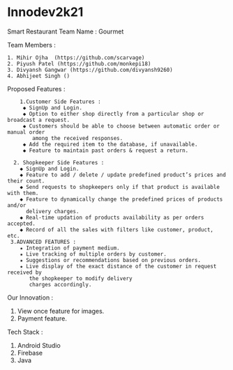 # Innodev2k21
Smart Restaurant
Team Name : Gourmet

Team Members :


    1. Mihir Ojha  (https://github.com/scarvage)
    2. Piyush Patel (https://github.com/monkepi18)
    3. Divyansh Gangwar (https://github.com/divyansh9260)
    4. Abhijeet Singh ()

Proposed Features :
       
        1.Customer Side Features :
         ◆ SignUp and Login.
         ◆ Option to either shop directly from a particular shop or broadcast a request.
         ◆ Customers should be able to choose between automatic order or manual order 
            among the received responses.
         ◆ Add the required item to the database, if unavailable.
         ◆ Feature to maintain past orders & request a return.
    
      2. Shopkeeper Side Features :
        ◆ SignUp and Login.
        ◆ Feature to add / delete / update predefined product’s prices and their count.
        ◆ Send requests to shopkeepers only if that product is available with them.
        ◆ Feature to dynamically change the predefined prices of products and/or 
          delivery charges.
        ◆ Real-time updation of products availability as per orders accepted.
        ◆ Record of all the sales with filters like customer, product, etc.
     3.ADVANCED FEATURES :
        ★ Integration of payment medium.
        ★ Live tracking of multiple orders by customer.
        ★ Suggestions or recommendations based on previous orders.
        ★ Live display of the exact distance of the customer in request received by 
           the shopkeeper to modify delivery 
           charges accordingly.
 
Our Innovation :
  1. View once feature for images.
  2. Payment feature.

Tech Stack :
  1. Android Studio
  2. Firebase
  3. Java
